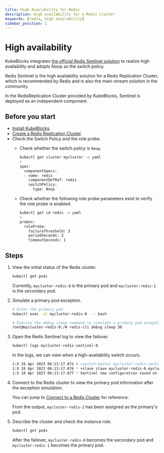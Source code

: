 ```yaml
---
title: High Availability for Redis
description: High availability for a Redis cluster
keywords: [redis, high availability]
sidebar_position: 1
---
```


# High availability

KubeBlocks integrates [the official Redis Sentinel solution](https://redis.io/docs/management/sentinel/) to realize high availability and adopts Noop as the switch policy.

Redis Sentinel is the high availability solution for a Redis Replication Cluster, which is recommended by Redis and is also the main-stream solution in the community.

In the RedisReplication Cluster provided by KubeBlocks, Sentinel is deployed as an independent component.

## Before you start

* [Install KubeBlocks](./../../installation/install-with-helm/install-kubeblocks-with-helm.md).
* [Create a Redis Replication Cluster](./../cluster-management/create-and-connect-a-redis-cluster.md#create-a-redis-cluster).
* Check the Switch Policy and the role probe.
  * Check whether the switch policy is `Noop`.

    ```bash
    kubectl get cluster mycluster -o yaml
    >
    spec:
      componentSpecs:
      - name: redis
        componentDefRef: redis
        switchPolicy:
          type: Noop
    ```

  * Check whether the following role probe parameters exist to verify the role probe is enabled.

    ```bash
    kubectl get cd redis -o yaml
    >
    probes:
      roleProbe:
        failureThreshold: 3
        periodSeconds: 2
        timeoutSeconds: 1
    ```

## Steps

1. View the initial status of the Redis cluster.

   ```bash
   kubectl get pods
   ```

   Currently, `mycluster-redis-0` is the primary pod and `mycluster-redis-1` is the secondary pod.

2. Simulate a primary pod exception.

   ```bash
   # Enter the primary pod
   kubectl exec -it mycluster-redis-0  -- bash

   # Execute the debug sleep command to simulate a primary pod exception
   root@mycluster-redis-0:/# redis-cli debug sleep 30
   ```

3. Open the Redis Sentinel log to view the failover.

   ```bash
   kubectl logs mycluster-redis-sentinel-0
   ```

   In the logs, we can view when a high-availability switch occurs.

   ```bash
   1:X 18 Apr 2023 06:13:17.072 # +switch-master mycluster-redis-sentinel mycluster-redis-0.mycluster-redis-headless.default.svc 6379 mycluster-redis-1.mycluster-redis-headless.default.svc 6379
   1:X 18 Apr 2023 06:13:17.074 * +slave slave mycluster-redis-0.mycluster-redis-headless.default.svc:6379 mycluster-redis-0.mycluster-redis-headless.default.svc 6379 @ mycluster-redis-sentinel mycluster-redis-1.mycluster-redis-headless.default.svc 6379
   1:X 18 Apr 2023 06:13:17.077 * Sentinel new configuration saved on disk
   ```

4. Connect to the Redis cluster to view the primary pod information after the exception simulation.

   You can jump to [Connect to a Redis Cluster](./../cluster-management/create-and-connect-a-redis-cluster.md#connect-to-a-redis-cluster) for reference.

   From the output, `mycluster-redis-1` has been assigned as the primary's pod.

5. Describe the cluster and check the instance role.

   ```bash
   kubectl get pods
   ```

   After the failover, `mycluster-redis-0` becomes the secondary pod and `mycluster-redis-1` becomes the primary pod.

